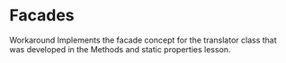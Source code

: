 # Facades
Workaround Implements the facade concept for the translator class that was developed in the Methods and static properties lesson.
